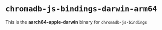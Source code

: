 # `chromadb-js-bindings-darwin-arm64`

This is the **aarch64-apple-darwin** binary for `chromadb-js-bindings`
